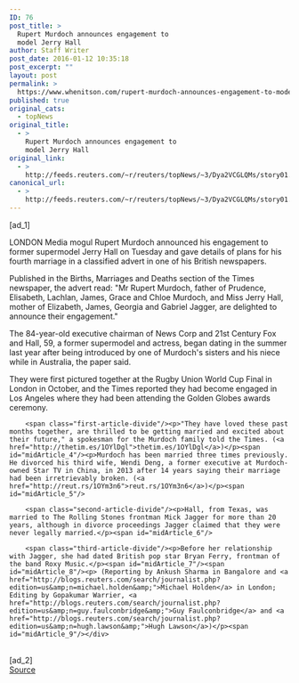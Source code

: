 ```yaml
---
ID: 76
post_title: >
  Rupert Murdoch announces engagement to
  model Jerry Hall
author: Staff Writer
post_date: 2016-01-12 10:35:18
post_excerpt: ""
layout: post
permalink: >
  https://www.whenitson.com/rupert-murdoch-announces-engagement-to-model-jerry-hall/
published: true
original_cats:
  - topNews
original_title:
  - >
    Rupert Murdoch announces engagement to
    model Jerry Hall
original_link:
  - >
    http://feeds.reuters.com/~r/reuters/topNews/~3/Dya2VCGLQMs/story01.htm
canonical_url:
  - >
    http://feeds.reuters.com/~r/reuters/topNews/~3/Dya2VCGLQMs/story01.htm
---
```

 [ad_1]
<br><div id="articleText">
<span id="midArticle_start"/>

<span class="focusParagraph" readability="4"><p><span class="articleLocation">LONDON</span> Media mogul Rupert Murdoch announced his engagement to former supermodel Jerry Hall on Tuesday and gave details of plans for his fourth marriage in a classified advert in one of his British newspapers.</p></span><span id="midArticle_0"/><p>Published in the Births, Marriages and Deaths section of the Times newspaper, the advert read: "Mr Rupert Murdoch, father of Prudence, Elisabeth, Lachlan, James, Grace and Chloe Murdoch, and Miss Jerry Hall, mother of Elizabeth, James, Georgia and Gabriel Jagger, are delighted to announce their engagement."</p><span id="midArticle_1"/><p>The 84-year-old executive chairman of News Corp and 21st Century Fox and Hall, 59, a former supermodel and actress, began dating in the summer last year after being introduced by one of Murdoch's sisters and his niece while in Australia, the paper said. </p><span id="midArticle_2"/><p>They were first pictured together at the Rugby Union World Cup Final in London in October, and the Times reported they had become engaged in Los Angeles where they had been attending the Golden Globes awards ceremony.</p><span id="midArticle_3"/>
        
        <span class="first-article-divide"/><p>"They have loved these past months together, are thrilled to be getting married and excited about their future," a spokesman for the Murdoch family told the Times. (<a href="http://thetim.es/1OYlDgl">thetim.es/1OYlDgl</a>)</p><span id="midArticle_4"/><p>Murdoch has been married three times previously. He divorced his third wife, Wendi Deng, a former executive at Murdoch-owned Star TV in China, in 2013 after 14 years saying their marriage had been irretrievably broken. (<a href="http://reut.rs/1OYm3n6">reut.rs/1OYm3n6</a>)</p><span id="midArticle_5"/>
        
        <span class="second-article-divide"/><p>Hall, from Texas, was married to The Rolling Stones frontman Mick Jagger for more than 20 years, although in divorce proceedings Jagger claimed that they were never legally married.</p><span id="midArticle_6"/>
        
        <span class="third-article-divide"/><p>Before her relationship with Jagger, she had dated British pop star Bryan Ferry, frontman of the band Roxy Music.</p><span id="midArticle_7"/><span id="midArticle_8"/><p> (Reporting by Ankush Sharma in Bangalore and <a href="http://blogs.reuters.com/search/journalist.php?edition=us&amp;n=michael.holden&amp;">Michael Holden</a> in London; Editing by Gopakumar Warrier, <a href="http://blogs.reuters.com/search/journalist.php?edition=us&amp;n=guy.faulconbridge&amp;">Guy Faulconbridge</a> and <a href="http://blogs.reuters.com/search/journalist.php?edition=us&amp;n=hugh.lawson&amp;">Hugh Lawson</a>)</p><span id="midArticle_9"/></div>
<br>[ad_2]
<br><a href="http://feeds.reuters.com/~r/reuters/topNews/~3/Dya2VCGLQMs/story01.htm">Source </a>